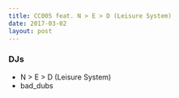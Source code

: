 ```yaml
---
title: CC005 feat. N > E > D (Leisure System)
date: 2017-03-02
layout: post
---
```


### DJs
- N > E > D (Leisure System)
- bad_dubs

